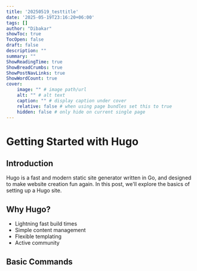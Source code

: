 ```yaml
---
title: '20250519_testtitle'
date: '2025-05-19T23:16:20+06:00'
tags: []
author: "Dibakar"
showToc: true
TocOpen: false
draft: false
description: ""
summary: ""
ShowReadingTime: true
ShowBreadCrumbs: true
ShowPostNavLinks: true
ShowWordCount: true
cover:
    image: "" # image path/url
    alt: "" # alt text
    caption: "" # display caption under cover
    relative: false # when using page bundles set this to true
    hidden: false # only hide on current single page
---
```


# Getting Started with Hugo

## Introduction
Hugo is a fast and modern static site generator written in Go, and designed to make website creation fun again. In this post, we'll explore the basics of setting up a Hugo site.

## Why Hugo?
- Lightning fast build times
- Simple content management
- Flexible templating
- Active community

## Basic Commands

